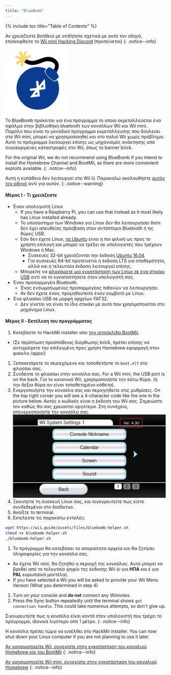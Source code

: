 ```yaml
---
title: "BlueBomb"
---
```


{% include toc title="Table of Contents" %}

Αν χρειάζεστε βοήθεια με οτιδήποτε σχετικά με αυτό τον οδηγό, επισκεφθείτε το [Wii mini Hacking Discord](https://discord.gg/6ryxnkS) (προτείνεται)
{: .notice--info}

![Bluebomb](/images/bluebomb.png)

To BlueBomb πρόκειται για ένα πρόγραμμα το οποίο εκμεταλλεύεται ένα σφάλμα στην βιβλιοθήκη bluetooth των κονσόλων Wii και Wii mini. Παρόλο που είναι το μοναδικό πρόγραμμα εκμετάλλευσης που δουλεύει στο Wii mini, μπορεί να χρησιμοποιηθεί και στο παλιό Wii χωρίς πρόβλημα. Αυτό το πρόγραμμα λειτουργεί επίσης ως μηχανισμός ανάκτησης από συγκεκριμένες καταστροφές στο Wii, όπως το banner brick.

For the original Wii, we do not recommend using BlueBomb if you intend to install the Homebrew Channel and BootMii, as there are more convenient exploits available.
{: .notice--info}

Αυτή η ευπάθεια δεν λειτουργεί στο Wii U. Παρακαλώ ακολουθήστε [αυτόν τον οδηγό](https://wiiuguide.xyz/#/vwii-modding) αντί για αυτόν.
{: .notice--warning}

#### Μέρος I - Τι χρειάζεστε
- Έναν υπολογιστή Linux
  - If you have a Raspberry Pi, you can use that instead as it most likely has Linux installed already.
  - Το υποσύστημα των Windows για Linux *δεν θα λειτουργήσει* διότι δεν έχει απευθείας πρόσβαση στον αντάπτορα Bluetooth ή τις θύρες USB.
  - Εάν δεν έχετε Linux, [τα Ubuntu](https://ubuntu.com/download/desktop) είναι η πιο φιλική ως προς το χρήστη επιλογή και μπορεί να τρέξει σε υπολογιστές που τρέχουν Windows ή Mac.
    - Συσκευές 32-bit χρειάζονται την έκδοση [Ubuntu 16.04](http://releases.ubuntu.com/16.04/).
    - Για συσκευές 64-bit προτείνεται η έκδοση LTS για σταθερότητα, αλλά και η τελευταία έκδοση λειτουργεί επίσης.
  - Μπορείτε να [φλασάρετε μια εγκατάσταση των Linux σε ένα στικάκι USB](https://ubuntu.com/tutorials/tutorial-create-a-usb-stick-on-windows#1-overview) αντί να το εγκαταστήσετε στον υπολογιστή σας.
- Έναν προσαρμογέα Bluetooth.
  - Ένας ενσωματωμένος προσαρμογέας πιθανών να λειτουργήσει.
  - Αν δεν έχετε έναν, προμηθευτείτε έναν συμβατό με Linux.
- Ένα φλασάκι USB σε μορφή αρχείων FAT32.
  - Δεν γίνεται να είναι το ίδιο στικάκι με αυτό που χρησιμοποιείται στο μηχάνημα Linux.

#### Μέρος II - Εκτέλεση του προγράμματος
1. Κατεβάστε το HackMii installer απο [ την ιστοσελίδα BootMii](https://bootmii.org/download/).
- (Σε περίπτωση προσπάθειας διόρθωσης brick, πρέπει επίσης να αντιγράψετε την επιλεγμένη προς χρήση Homebrew εφαρμογή στον φακελο /apps/)
1. Ξεπακετάρετε το περιεχόμενο και τοποθετήστε το `boot.elf` στο φλασάκι σας.
1. Συνδέστε το φλασάκι στην κονσόλα σας. For a Wii mini, the USB port is on the back. Για το κανονικό Wii, χρησιμοποιήστε την κάτω θύρα. (ή την δεξια θύρα αν είναι τοποθετημένο κάθετα).
1. Ενεργοποιήστε την κονσόλα σας και περιηγηθείτε στις ρυθμίσεις. On the top right corner you will see a 4-character code like the one in the picture below. Αυτός ο κωδικός είναι η έκδοση του Wii σας. Σημειώστε τον καθώς θα σας χρειαστεί αργότερα. Στη συνέχεια, απενεργοποιήστε την κονσόλα σας. ![SystemMenuVersion](/images/Wii/SystemMenuVersion.png)
1. Ξεκινήστε τη συσκευή Linux σας, και σιγουρευτείτε πως είστε συνδεδεμένοι στο διαδίκτυο.
1. Ανοίξτε το terminal.
1. Εκτελέστε τις παρακάτω εντολές:
```bash
wget https://wii.guide/assets/files/bluebomb-helper.sh
chmod +x bluebomb-helper.sh
./bluebomb-helper.sh
```
1. Το πρόγραμμα θα κατεβάσει τα απαραίτητα αρχεία και θα ζητήσει πληροφορίες για την κονσόλα σας.
  - Αν έχετε Wii mini, θα ζητηθεί η περιοχή της κονσόλας. Αυτό μπορεί να βρεθεί από το τελευταίο ψηφίο της έκδοσης Wii (`U` για **ΗΠΑ** και `E` για **PAL** ευρωπαϊκά μοντέλα).
  - If you have selected a Wii you will be asked to provide your Wii Menu Version (What you determined in step 4)
1. Turn on your console and **do not** connect any Wiimotes.
1. Press the Sync button repeatedly until the terminal shows `got connection handle`. This could take numerous attempts, so don't give up.

Σιγουρευτείτε πως η κονσόλα είναι κοντά στον υπολογιστή που τρέχει το πρόγραμμα, ιδανικά λιγότερο από 1 μέτρο.
{: .notice--info}

Η κονσόλα πρέπει τώρα να εισέλθει στο HackMii installer. You can now shut down your Linux computer if you are not planning to use it later.

[Αν χρησιμοποιείτε Wii, συνεχίστε στην εγκατάσταση του καναλιού Homebrew και του BootMii](hbc)
{: .notice--info}

[Αν χρησιμοποιείτε Wii mini, συνεχίστε στην εγκατάσταση του καναλιού Homebrew](hbc-mini)
{: .notice--info}
